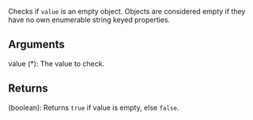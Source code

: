 Checks if `value` is an empty object. Objects are considered empty if they have no own enumerable string keyed properties.


## Arguments
value (*): The value to check.


## Returns
(boolean): Returns `true` if value is empty, else `false`.
